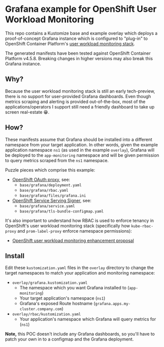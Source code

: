 # Grafana example for OpenShift User Workload Monitoring

This repo contains a Kustomize base and example overlay which deploys a
proof-of-concept Grafana instance which is configured to "plug-in" to OpenShift
Container Platform's [user workload monitoring stack][user-workload-monitoring].

The generated manifests have been tested against OpenShift Container Platform
v4.5.8. Breaking changes in higher versions may also break this Grafana
instance.

## Why?

Because the user workload monitoring stack is still an early tech-preview, there
is no support for user-provided Grafana dashboards. Even though metrics scraping
and alerting is provided out-of-the-box, most of the applications/operators I
support still need a friendly dashboard to take up screen real-estate :grin:.

## How?

These manifests assume that Grafana should be installed into a different
namespace from your target application. In other words, given the example
application namespace `ns1` (as used in the example `overlay`), Grafana will be
deployed to the `app-monitoring` namespace and will be given permission to query
metrics scraped from the `ns1` namespace.

Puzzle pieces which comprise this example:
- [OpenShift OAuth proxy][oauth-proxy], see:
  - `base/grafana/deployment.yaml`
  - `base/grafana/rbac.yaml`
  - `base/grafana/files/grafana.ini`
- [OpenShift Service Serving Signer][service-signer], see:
  - `base/grafana/service.yaml`
  - `base/grafana/tls-bundle-configmap.yaml`

It's also important to understand how RBAC is used to enforce tenancy in
OpenShift's user workload monitoring stack (specifically how `kube-rbac-proxy`
and `prom-label-proxy` enforce namespace permissions):
- [OpenShift user workload monitoring enhancement proposal][uwm-proposal]

## Install

Edit these `kustomization.yaml` files in the `overlay` directory to change the
target namespaces to match your application and monitoring namespace:
- `overlay/grafana.kustomization.yaml`
  - The namespace which you want Grafana installed to (`app-monitoring`)
  - Your target application's namespace (`ns1`)
  - Grafana's exposed Route hostname (`grafana.apps.my-cluster.company.com`)
- `overlay/rbac/kustomization.yaml`
  - Your application's namespace which Grafana will query metrics for (`ns1`)

**Note,** this POC doesn't include any Grafana dashboards, so you'll have to
patch your own in to a configmap and the Grafana deployment.


[user-workload-monitoring]:https://docs.openshift.com/container-platform/4.5/monitoring/monitoring-your-own-services.html
[oauth-proxy]:https://github.com/openshift/oauth-proxy
[service-signer]:https://docs.openshift.com/container-platform/4.5/security/certificates/service-serving-certificate.html
[uwm-proposal]:https://github.com/openshift/enhancements/blob/master/enhancements/monitoring/user-workload-monitoring.md